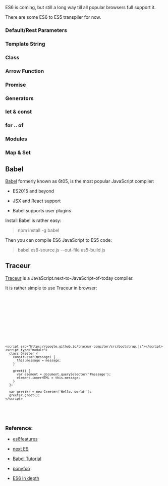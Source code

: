 ES6 is coming, but still a long way till all popular browsers full support it.

There are some ES6 to ES5 transpiler for now.


### Default/Rest Parameters


### Template String


### Class


### Arrow Function


### Promise


### Generators


### let & const


### for .. of


### Modules


### Map & Set



## Babel

[Babel](http://babeljs.io/) formerly known as 6t05, is the most popular JavaScript compiler:

* ES2015 and beyond

* JSX and React support

* Babel supports user plugins

Install Babel is rather easy:

> npm install -g babel

Then you can compile ES6 JavaScript to ES5 code:

> babel es6-source.js --out-file es5-build.js


## Traceur

[Traceur](https://github.com/google/traceur-compiler) is a JavaScript.next-to-JavaScript-of-today compiler.

It is rather simple to use Traceur in browser:

<pre><code>
<!DOCTYPE html>
<html>
  <body>
    <h1 id="message"></h1>
    <script src="https://google.github.io/traceur-compiler/bin/traceur.js"></script>
    <script src="https://google.github.io/traceur-compiler/src/bootstrap.js"></script>
    <script type="module">
      class Greeter {
        constructor(message) {
          this.message = message;
        }

        greet() {
          var element = document.querySelector('#message');
          element.innerHTML = this.message;
        }
      };

      var greeter = new Greeter('Hello, world!');
      greeter.greet();
    </script>
  </body>
</html>
</code></pre>




### Reference:

* [es6features](https://github.com/lukehoban/es6features)

* [next ES](https://github.com/google/traceur-compiler/wiki/LanguageFeatures)

* [Babel Tutorial](http://www.tutorialsavvy.com/2015/05/next-generation-javascript-with-babel.html/)

* [ponyfoo](http://ponyfoo.com/)

* [ES6 in depth](https://hacks.mozilla.org/category/es6-in-depth/)
